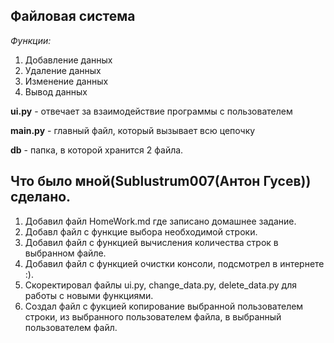 ## Файловая система
*Функции:*
1. Добавление данных
2. Удаление данных
3. Изменение данных
4. Вывод данных

**ui.py** - отвечает за взаимодействие программы с пользователем

**main.py** - главный файл, который вызывает всю цепочку

**db** - папка, в которой хранится 2 файла.

## Что было мной(Sublustrum007(Антон Гусев)) сделано.

1. Добавил файл HomeWork.md где записано домашнее задание.
2. Добавл файл с функцие выбора необходимой строки.
3. Добавил файл с функцией вычисления количества строк в выбранном файле.
4. Добавил файл с функцией очистки консоли, подсмотрел в интернете :).
5. Скоректировал файлы ui.py, change_data.py, delete_data.py для работы с новыми функциями.
6. Создал файл с фукцией копирование выбранной пользователем строки, из выбранного пользователем файла, в выбранный пользователем файл.